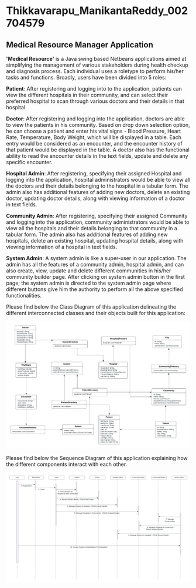 # Thikkavarapu_ManikantaReddy_002704579

## Medical Resource Manager Application

**'Medical Resource'** is a Java swing based Netbeans applications aimed at simplifying the management of various stakeholders during health checkup and diagnosis process. Each individual uses a roletype to perform his/her tasks and functions. Broadly, users have been divided into 5 roles: 

**Patient**: After registering and logging into to the application, patients can view the different hospitals in their community, and can select their preferred hospital to scan through various doctors and their details in that hospital

**Doctor**: After registering and logging into the application, doctors are able to view the patients in his community. Based on drop down selection option, he can choose a patient and enter his vital signs - Blood Pressure, Heart Rate, Temperature, Body Weight, which will be displayed in a table. Each entry would be considered as an encounter, and the encounter history of that patient would be displayed in the table. A doctor also has the functional ability to read the encounter details in the text fields, update and delete any specific encounter. 

**Hospital Admin**: After registering, specifying their assigned Hospital and logging into the application, hospital administrators would be able to view all the doctors and their details belonging to the hospital in a tabular form. The admin also has additional features of adding new doctors, delete an existing doctor, updating doctor details, along with viewing information of a doctor in text fields.

**Community Admin**: After registering, specifying their assigned Community and logging into the application, community administrators would be able to view all the hospitals and their details belonging to that community in a tabular form. The admin also has additional features of adding new hospitals, delete an existing hospital, updating hospital details, along with viewing information of a hospital in text fields.

**System Admin**: A system admin is like a super-user in our application. The admin has all the features of a community admin, hospital admin, and can also create, view, update and delete different communities in his/her community builder page. After clicking on system admin button in the first page; the system admin is directed to the system admin page where different buttons give him the authority to perform all the above specified functionalities.

Please find below the Class Diagram of this application delineating the different interconnected classes and their objects built for this application:

![Class Diagram](https://github.com/manikanta-reddy-thikkavarapu-neu/Thikkavarapu_ManikantaReddy_002704579/blob/assignment_2/class_sequence_diagrams/Class%20Diagram%20AED.jpeg)

Please find below the Sequence Diagram of this application explaining how the different components interact with each other.

![Sequence Diagram](https://github.com/manikanta-reddy-thikkavarapu-neu/Thikkavarapu_ManikantaReddy_002704579/blob/assignment_2/class_sequence_diagrams/Sequence%20AED.jpeg)
